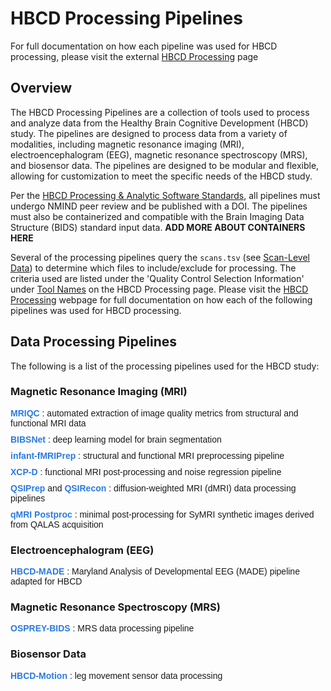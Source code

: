 # HBCD Processing Pipelines
<p>
<div id="faq-qcrec" class="notification-banner" onclick="toggleCollapse(this)">
    <span class="emoji"><i class="fa-regular fa-lightbulb"></i></span>
    <span class="text">For full documentation on how each pipeline was used for HBCD processing, please visit the external <a href="https://hbcd-cbrain-processing.readthedocs.io/latest/">HBCD Processing</a> page</span>
</div>
</p>

## Overview
The HBCD Processing Pipelines are a collection of tools used to process and analyze data from the Healthy Brain Cognitive Development (HBCD) study. The pipelines are designed to process data from a variety of modalities, including magnetic resonance imaging (MRI), electroencephalogram (EEG), magnetic resonance spectroscopy (MRS), and biosensor data. The pipelines are designed to be modular and flexible, allowing for customization to meet the specific needs of the HBCD study.

Per the [HBCD Processing & Analytic Software Standards](standards.md), all pipelines must undergo NMIND peer review and be published with a DOI. The pipelines must also be containerized and compatible with the Brain Imaging Data Structure (BIDS) standard input data. **ADD MORE ABOUT CONTAINERS HERE**

Several of the processing pipelines query the `scans.tsv` (see [Scan-Level Data](../datacuration/rawbids.md#scan-level-data)) to determine which files to include/exclude for processing. The criteria used are listed under the 'Quality Control Selection Information' under [Tool Names](https://hbcd-cbrain-processing.readthedocs.io/latest/tool_details.html#tool-names) on the HBCD Processing page. Please visit the [HBCD Processing](https://hbcd-cbrain-processing.readthedocs.io/latest/) webpage for full documentation on how each of the following pipelines was used for HBCD processing.

## Data Processing Pipelines
The following is a list of the processing pipelines used for the HBCD study:

### Magnetic Resonance Imaging (MRI)
<ul style="list-style-type: none; padding: 0; font-family: Arial, sans-serif;">
  <li style="margin-bottom: 10px;">
    <a href="https://mriqc.readthedocs.io/en/latest/" style="color: #2a7ae2; text-decoration: none; font-weight: bold;">
      MRIQC
    </a>: automated extraction of image quality metrics from structural and functional MRI data
  </li>
  <li style="margin-bottom: 10px;">
    <a href="https://bibsnet.readthedocs.io/en/latest/" style="color: #2a7ae2; text-decoration: none; font-weight: bold;">
      BIBSNet
    </a>: deep learning model for brain segmentation
  </li>
  <li style="margin-bottom: 10px;">
    <a href="https://nibabies.readthedocs.io/en/latest/" style="color: #2a7ae2; text-decoration: none; font-weight: bold;">
      infant-fMRIPrep
    </a>: structural and functional MRI preprocessing pipeline
  </li>
  <li style="margin-bottom: 10px;">
    <a href="https://xcp-d.readthedocs.io/en/latest/" style="color: #2a7ae2; text-decoration: none; font-weight: bold;">
      XCP-D
    </a>: functional MRI post-processing and noise regression pipeline
  </li>
  <li style="margin-bottom: 10px;">
    <a href="https://qsiprep.readthedocs.io/en/latest/" style="color: #2a7ae2; text-decoration: none; font-weight: bold;">
      QSIPrep
    </a> and 
    <a href="https://qsirecon.readthedocs.io/en/latest/" style="color: #2a7ae2; text-decoration: none; font-weight: bold;">
      QSIRecon
    </a>: diffusion-weighted MRI (dMRI) data processing pipelines
  </li>
  <li style="margin-bottom: 10px;">
    <a href="https://hbcd-symri-postproc.readthedocs.io/en/latest/index.html" style="color: #2a7ae2; text-decoration: none; font-weight: bold;">
      qMRI Postproc 
    </a>: minimal post-processing for SyMRI synthetic images derived from QALAS acquisition
  </li>
</ul>

### Electroencephalogram (EEG)
<p style="list-style-type: none; padding: 0; font-family: Arial, sans-serif;">
    <a href="https://docs-hbcd-made.readthedocs.io/en/latest/" style="color: #2a7ae2; text-decoration: none; font-weight: bold;">
      HBCD-MADE
    </a>: Maryland Analysis of Developmental EEG (MADE) pipeline adapted for HBCD
</p>

### Magnetic Resonance Spectroscopy (MRS)       
<p style="list-style-type: none; padding: 0; font-family: Arial, sans-serif;">
    <a href="https://osprey-bids.readthedocs.io/en/latest/index.html" style="color: #2a7ae2; text-decoration: none; font-weight: bold;">
      OSPREY-BIDS
    </a>: MRS data processing pipeline
</p>

### Biosensor Data      
<p style="list-style-type: none; padding: 0; font-family: Arial, sans-serif;">
    <a href="https://hbcd-motion-postproc.readthedocs.io/en/latest/" style="color: #2a7ae2; text-decoration: none; font-weight: bold;">
      HBCD-Motion
    </a>: leg movement sensor data processing
</p>
